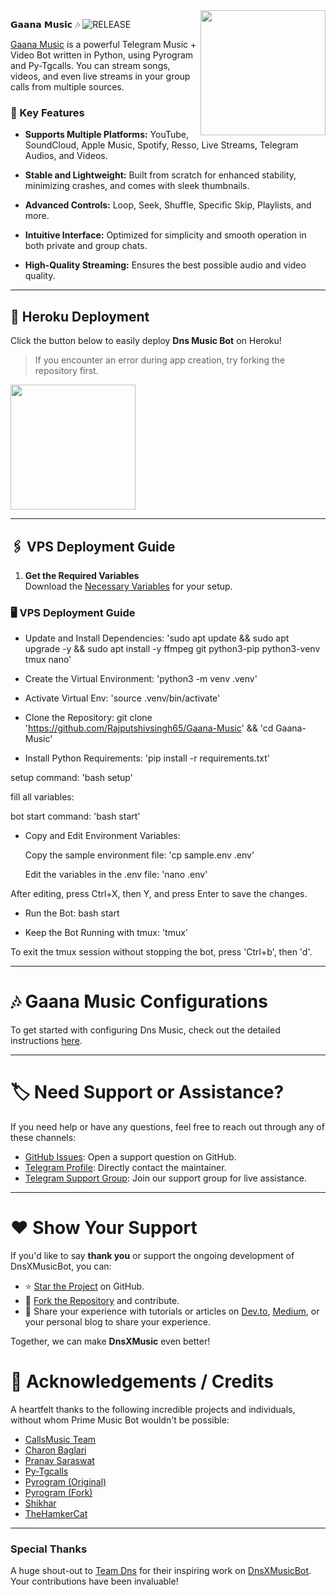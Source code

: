 <img src="https://files.catbox.moe/q8hcg3.jpg" align="right" width="200" height="200"/>

𝗚𝗮𝗮𝗻𝗮  𝗠𝘂𝘀𝗶𝗰  🎶 <img src="https://img.shields.io/github/v/release/TeamDns/DnsXMusicBot?color=black&logo=github&logoColor=black&style=social" alt="RELEASE">

[Gaana Music](https://github.com/TeamDns/DnsXMusicBot) is a powerful Telegram Music + Video Bot written in Python, using Pyrogram and Py-Tgcalls. You can stream songs, videos, and even live streams in your group calls from multiple sources.

### 🎵 Key Features
- **Supports Multiple Platforms:** YouTube, SoundCloud, Apple Music, Spotify, Resso, Live Streams, Telegram Audios, and Videos.

- **Stable and Lightweight:** Built from scratch for enhanced stability, minimizing crashes, and comes with sleek thumbnails.

- **Advanced Controls:** Loop, Seek, Shuffle, Specific Skip, Playlists, and more.

- **Intuitive Interface:** Optimized for simplicity and smooth operation in both private and group chats.

- **High-Quality Streaming:** Ensures the best possible audio and video quality.


---

## 🚀 Heroku Deployment

Click the button below to easily deploy **Dns Music Bot** on Heroku!

> If you encounter an error during app creation, try forking the repository first.

<a href="https://dashboard.heroku.com/new?template=https://github.com/Rajputshivsingh65/Gaana-Music"><img src="https://img.shields.io/badge/Deploy%20To%20Heroku-red?style=for-the-badge&logo=heroku" width="200"/></a>

---
## 🖇️ VPS Deployment Guide

1. **Get the Required Variables**  
   Download the [Necessary Variables](https://github.com/MISH0009/DNS/blob/master/sample.env) for your setup.

### 🖥️ VPS Deployment Guide

  - Update and Install Dependencies: 'sudo apt update && sudo apt upgrade -y && sudo apt install -y ffmpeg git python3-pip python3-venv tmux nano'

  - Create the Virtual Environment: 'python3 -m venv .venv'

  - Activate Virtual Env: 'source .venv/bin/activate'

  - Clone the Repository: git clone 'https://github.com/Rajputshivsingh65/Gaana-Music' && 'cd Gaana-Music'

  - Install Python Requirements: 'pip install -r requirements.txt'


setup command: 'bash setup'

fill all variables:

bot start command: 'bash start'

  - Copy and Edit Environment Variables:

    Copy the sample environment file: 'cp sample.env .env'

    Edit the variables in the .env file: 'nano .env'

  After editing, press Ctrl+X, then Y, and press Enter to save the changes.


  -  Run the Bot: bash start

  - Keep the Bot Running with tmux: 'tmux'

To exit the tmux session without stopping the bot, press 'Ctrl+b', then 'd'.

___

# 🎶 Gaana Music Configurations

To get started with configuring Dns Music, check out the detailed instructions [here](https://github.com/MISH0009/DNS/blob/master/config/README.md).

---

# 🏷 Need Support or Assistance?

If you need help or have any questions, feel free to reach out through any of these channels:

- [GitHub Issues](https://github.com/MISH0009/DNS/issues/new?assignees=&labels=question&template=SUPPORT_QUESTION.md&title=support%3A+): Open a support question on GitHub.
- [Telegram Profile](https://t.me/DNS_NETWORK): Directly contact the maintainer.
- [Telegram Support Group](https://t.me/DNS_NETWORK): Join our support group for live assistance.

---

# ❤️ Show Your Support

If you'd like to say **thank you** or support the ongoing development of DnsXMusicBot, you can:

- ⭐ [Star the Project](https://github.com/MISH0009/DNS) on GitHub.
- 🍴 [Fork the Repository](https://github.com/MISH0009/DNS) and contribute.
- 📝 Share your experience with tutorials or articles on [Dev.to](https://dev.to/), [Medium](https://medium.com/), or your personal blog to share your experience.

Together, we can make **DnsXMusic** even better!

# 📑 Acknowledgements / Credits

A heartfelt thanks to the following incredible projects and individuals, without whom Prime Music Bot wouldn't be possible:

- [CallsMusic Team](https://github.com/Callsmusic)
- [Charon Baglari](https://github.com/XCBv021)
- [Pranav Saraswat](https://github.com/Pranav-Saraswat)
- [Py-Tgcalls](https://github.com/pytgcalls/pytgcalls)
- [Pyrogram (Original)](https://github.com/pyrogram/pyrogram)
- [Pyrogram (Fork)](https://github.com/KurimuzonAkuma/pyrogram)
- [Shikhar](https://github.com/NotReallyShikhar)
- [TheHamkerCat](https://github.com/TheHamkerCat)

---

### Special Thanks

A huge shout-out to [Team Dns](https://github.com/TeamDns) for their inspiring work on [DnsXMusicBot](https://github.com/TeamDns/DnsXMusicBot). Your contributions have been invaluable!

